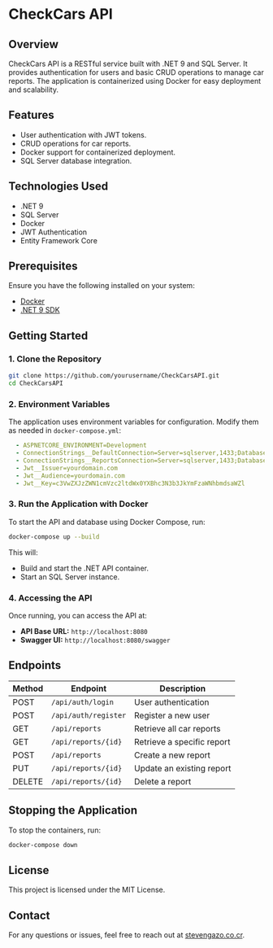 # CheckCars API

## Overview
CheckCars API is a RESTful service built with .NET 9 and SQL Server. It provides authentication for users and basic CRUD operations to manage car reports. The application is containerized using Docker for easy deployment and scalability.

## Features
- User authentication with JWT tokens.
- CRUD operations for car reports.
- Docker support for containerized deployment.
- SQL Server database integration.

## Technologies Used
- .NET 9
- SQL Server
- Docker
- JWT Authentication
- Entity Framework Core

## Prerequisites
Ensure you have the following installed on your system:
- [Docker](https://www.docker.com/)
- [.NET 9 SDK](https://dotnet.microsoft.com/en-us/download/dotnet/9.0)

## Getting Started
### 1. Clone the Repository
```sh
git clone https://github.com/yourusername/CheckCarsAPI.git
cd CheckCarsAPI
```

### 2. Environment Variables
The application uses environment variables for configuration. Modify them as needed in `docker-compose.yml`:
```yaml
  - ASPNETCORE_ENVIRONMENT=Development
  - ConnectionStrings__DefaultConnection=Server=sqlserver,1433;Database=TestCheckCarsUsers;User Id=sa;Password=Siera4388$;TrustServerCertificate=True;
  - ConnectionStrings__ReportsConnection=Server=sqlserver,1433;Database=TestCheckCarsReports;User Id=sa;Password=Siera4388$;TrustServerCertificate=True;
  - Jwt__Issuer=yourdomain.com
  - Jwt__Audience=yourdomain.com
  - Jwt__Key=c3VwZXJzZWN1cmVzc2ltdWx0YXBhc3N3b3JkYmFzaWNhbmdsaWZl
```

### 3. Run the Application with Docker
To start the API and database using Docker Compose, run:
```sh
docker-compose up --build
```

This will:
- Build and start the .NET API container.
- Start an SQL Server instance.

### 4. Accessing the API
Once running, you can access the API at:
- **API Base URL:** `http://localhost:8080`
- **Swagger UI:** `http://localhost:8080/swagger`

## Endpoints
| Method | Endpoint | Description |
|--------|---------|-------------|
| POST | `/api/auth/login` | User authentication |
| POST | `/api/auth/register` | Register a new user |
| GET | `/api/reports` | Retrieve all car reports |
| GET | `/api/reports/{id}` | Retrieve a specific report |
| POST | `/api/reports` | Create a new report |
| PUT | `/api/reports/{id}` | Update an existing report |
| DELETE | `/api/reports/{id}` | Delete a report |

## Stopping the Application
To stop the containers, run:
```sh
docker-compose down
```

## License
This project is licensed under the MIT License.

## Contact
For any questions or issues, feel free to reach out at [stevengazo.co.cr](https://stevengazo.co.cr).

